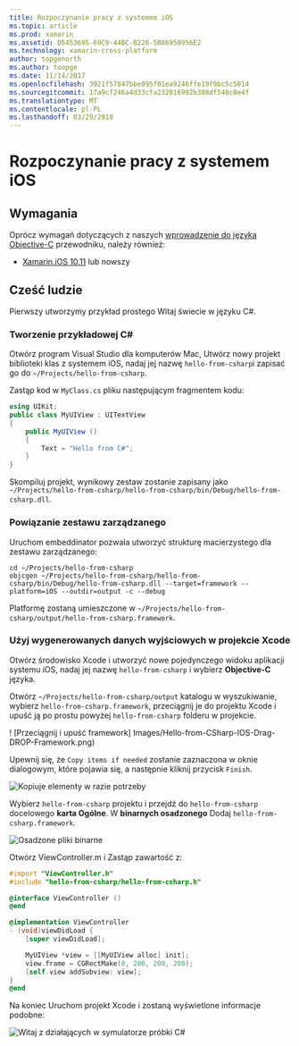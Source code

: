 ```yaml
---
title: Rozpoczynanie pracy z systemem iOS
ms.topic: article
ms.prod: xamarin
ms.assetid: D5453695-69C9-44BC-B226-5B86950956E2
ms.technology: xamarin-cross-platform
author: topgenorth
ms.author: toopge
ms.date: 11/14/2017
ms.openlocfilehash: 3921f57847bbe095f01ea9246ffe19f9bc5c5014
ms.sourcegitcommit: 17a9cf246a4d33cfa232016992b308df540c8e4f
ms.translationtype: MT
ms.contentlocale: pl-PL
ms.lasthandoff: 03/29/2018
---
```

# <a name="getting-started-with-ios"></a>Rozpoczynanie pracy z systemem iOS


## <a name="requirements"></a>Wymagania

Oprócz wymagań dotyczących z naszych [wprowadzenie do języka Objective-C](~/tools/dotnet-embedding/get-started/objective-c/index.md) przewodniku, należy również:

* [Xamarin.iOS 10.11](https://www.visualstudio.com/xamarin/) lub nowszy

## <a name="hello-world"></a>Cześć ludzie

Pierwszy utworzymy przykład prostego Witaj świecie w języku C#.

### <a name="create-c-sample"></a>Tworzenie przykładowej C#

Otwórz program Visual Studio dla komputerów Mac, Utwórz nowy projekt biblioteki klas z systemem iOS, nadaj jej nazwę `hello-from-csharp`i zapisać go do `~/Projects/hello-from-csharp`.

Zastąp kod w `MyClass.cs` pliku następującym fragmentem kodu:

```csharp
using UIKit;
public class MyUIView : UITextView
{
    public MyUIView ()
    {
        Text = "Hello from C#";
    }
}
```

Skompiluj projekt, wynikowy zestaw zostanie zapisany jako `~/Projects/hello-from-csharp/hello-from-csharp/bin/Debug/hello-from-csharp.dll`.

### <a name="bind-the-managed-assembly"></a>Powiązanie zestawu zarządzanego

Uruchom embeddinator pozwala utworzyć strukturę macierzystego dla zestawu zarządzanego:

```shell
cd ~/Projects/hello-from-csharp
objcgen ~/Projects/hello-from-csharp/hello-from-csharp/bin/Debug/hello-from-csharp.dll --target=framework --platform=iOS --outdir=output -c --debug
```

Platformę zostaną umieszczone w `~/Projects/hello-from-csharp/output/hello-from-csharp.framework`.

### <a name="use-the-generated-output-in-an-xcode-project"></a>Użyj wygenerowanych danych wyjściowych w projekcie Xcode

Otwórz środowisko Xcode i utworzyć nowe pojedynczego widoku aplikacji systemu iOS, nadaj jej nazwę `hello-from-csharp` i wybierz **Objective-C** języka.

Otwórz `~/Projects/hello-from-csharp/output` katalogu w wyszukiwanie, wybierz `hello-from-csharp.framework`, przeciągnij je do projektu Xcode i upuść ją po prostu powyżej `hello-from-csharp` folderu w projekcie.

! [Przeciągnij i upuść framework] Images/Hello-from-CSharp-IOS-Drag-DROP-Framework.png)

Upewnij się, że `Copy items if needed` zostanie zaznaczona w oknie dialogowym, które pojawia się, a następnie kliknij przycisk `Finish`.

![Kopiuje elementy w razie potrzeby](ios-images/hello-from-csharp-ios-copy-items-if-needed.png)

Wybierz `hello-from-csharp` projektu i przejdź do `hello-from-csharp` docelowego **karta Ogólne**. W **binarnych osadzonego** Dodaj `hello-from-csharp.framework`.

![Osadzone pliki binarne](ios-images/hello-from-csharp-ios-embedded-binaries.png)

Otwórz ViewController.m i Zastąp zawartość z:

```objective-c
#import "ViewController.h"
#include "hello-from-csharp/hello-from-csharp.h"

@interface ViewController ()
@end

@implementation ViewController
- (void)viewDidLoad {
    [super viewDidLoad];

    MyUIView *view = [[MyUIView alloc] init];
    view.frame = CGRectMake(0, 200, 200, 200);
    [self.view addSubview: view];
}
@end
```

Na koniec Uruchom projekt Xcode i zostaną wyświetlone informacje podobne:

![Witaj z działających w symulatorze próbki C#](ios-images/hello-from-csharp-ios.png)
